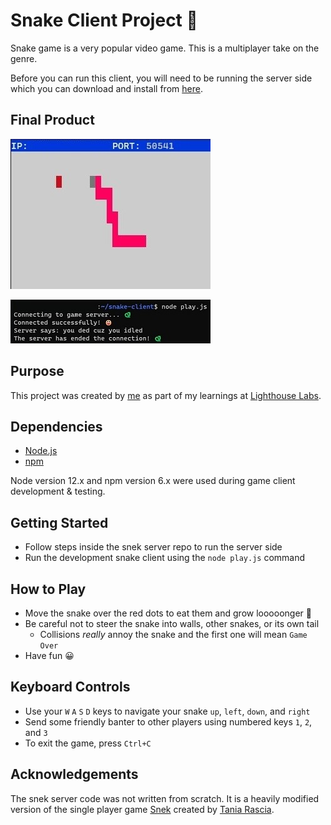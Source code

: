 # Snake Client Project 🐍

Snake game is a very popular video game. This is a multiplayer take on the genre.

Before you can run this client, you will need to be running the server side which you can download and install from [here](https://github.com/lighthouse-labs/snek-multiplayer).

## Final Product

!['Game Server Screenshot'](/images/GameServerScreenshot.jpg 'Gameplay: Snake getting into position to eat a red dot')

!['Client Terminal Screenshot'](/images/ClientTerminalScreenshot.jpg 'View of Client Terminal')

## Purpose

This project was created by [me](https://github.com/karvok) as part of my learnings at [Lighthouse Labs](https://www.lighthouselabs.ca/en/web-development-flex-program).

## Dependencies

- [Node.js](https://nodejs.org)
- [npm](https://www.npmjs.com)

Node version 12.x and npm version 6.x were used during game client development & testing.

## Getting Started

- Follow steps inside the snek server repo to run the server side
- Run the development snake client using the `node play.js` command

## How to Play
- Move the snake over the red dots to eat them and grow looooonger 🐍
- Be careful not to steer the snake into walls, other snakes, or its own tail
  - Collisions *really* annoy the snake and the first one will mean `Game Over`
- Have fun 😀

## Keyboard Controls

- Use your `W` `A` `S` `D` keys to navigate your snake `up`, `left`, `down`, and `right`
- Send some friendly banter to other players using numbered keys `1`, `2`, and `3`
- To exit the game, press `Ctrl+C`

## Acknowledgements

The snek server code was not written from scratch. It is a heavily modified version of the single player game [Snek](https://github.com/taniarascia/snek) created by [Tania Rascia](https://github.com/taniarascia).